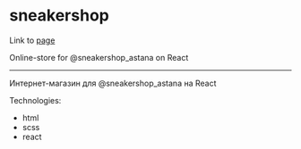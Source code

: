 # sneakershop

Link to [page](https://mrfivehundredth.github.io/sneakershop/)

Online-store for @sneakershop_astana on React

---

Интернет-магазин для @sneakershop_astana на React

Technologies:
- html
- scss
- react

